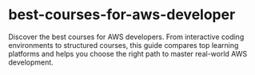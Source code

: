 # best-courses-for-aws-developer
Discover the best courses for AWS developers. From interactive coding environments to structured courses, this guide compares top learning platforms and helps you choose the right path to master real-world AWS development.

